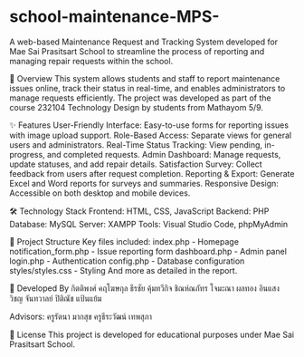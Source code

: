 # school-maintenance-MPS-
A web-based Maintenance Request and Tracking System developed for Mae Sai Prasitsart School to streamline the process of reporting and managing repair requests within the school.

📖 Overview
This system allows students and staff to report maintenance issues online, track their status in real-time, and enables administrators to manage requests efficiently. The project was developed as part of the course 232104 Technology Design by students from Mathayom 5/9.

✨ Features
User-Friendly Interface: Easy-to-use forms for reporting issues with image upload support.
Role-Based Access: Separate views for general users and administrators.
Real-Time Status Tracking: View pending, in-progress, and completed requests.
Admin Dashboard: Manage requests, update statuses, and add repair details.
Satisfaction Survey: Collect feedback from users after request completion.
Reporting & Export: Generate Excel and Word reports for surveys and summaries.
Responsive Design: Accessible on both desktop and mobile devices.

🛠️ Technology Stack
Frontend: HTML, CSS, JavaScript
Backend: PHP
Database: MySQL
Server: XAMPP
Tools: Visual Studio Code, phpMyAdmin

📁 Project Structure
Key files included:
index.php - Homepage
notification_form.php - Issue reporting form
dashboard.php - Admin panel
login.php - Authentication
config.php - Database configuration
styles/styles.css - Styling
And more as detailed in the report.

👥 Developed By
กิตติพงศ์ คฤโฆษกุล
ธีรชัย คุ้มทวีกิจ
ชิณห์ณภัทร โจมะณา
ผลทอง อินแสง
วิชญ จันทวาลย์
ปิติณัช แป้นแย้ม

Advisors:
ครูรัตนา มากสุข
ครูธีระวัฒน์ เทพสุภา

📄 License
This project is developed for educational purposes under Mae Sai Prasitsart School.
